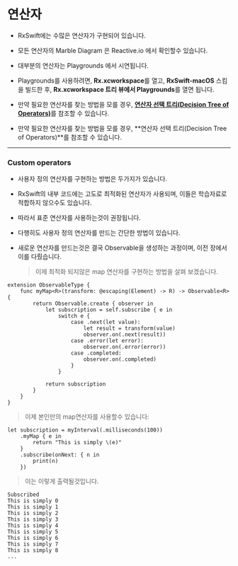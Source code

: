 # 연산자

- RxSwift에는 수많은 연산자가 구현되어 있습니다.
- 모든 연산자의 Marble Diagram 은 Reactive.io 에서 확인할수 있습니다.

- 대부분의 연산자는 Playgrounds 에서 시연됩니다.

- Playgrounds를 사용하려면, **Rx.xcworkspace**를 열고, **RxSwift-macOS** 스킴을 빌드한 후, **Rx.xcworkspace 트리 뷰에서 Playgrounds**를 열면 됩니다.

- 만약 필요한 연산자를 찾는 방법을 모를 경우, [**연산자 선택 트리(Decision Tree of Operators)**](https://reactivex.io/documentation/operators.html#tree)를 참조할 수 있습니다.

- 만약 필요한 연산자를 찾는 방법을 모를 경우, **연산자 선택 트리(Decision Tree of Operators)**를 참조할 수 있습니다.

---

### Custom operators 

- 사용자 정의 연산자를 구현하는 방법은 두가지가 있습니다.

- RxSwift의 내부 코드에는 고도로 최적화된 연산자가 사용되며, 이들은 학습자료로 적합하지 않으수도 있습니다. 

- 따라서 표준 연산자를 사용하는것이 권장됩니다.

- 다행히도 사용자 정의 연산자를 만드는 간단한 방법이 있습니다. 

- 새로운 연산자를 만드는것은 결국 Observable을 생성하는 과정이며, 이전 장에서 이를 다뤘습니다.

  > 이제 최적화 되지않은 map 연산자를 구현하는 방법을 살펴 보겠습니다.
```
extension ObservableType {
	func myMap<R>(transform: @escaping(Element) -> R) -> Observable<R> {
		return Observable.create { observer in 
			let subscription = self.subscribe { e in 
				switch e {
					case .next(let value):
						let result = transform(value)
						observer.on(.next(result))
					case .error(let error):
						observer.on(.error(error))
					case .completed:
						observer.on(.completed)
					}
				}
				
			return subscription
		}
	}
}
```
> 이제 본인만의 map연산자를 사용할수 있습니다:
```
let subscription = myInterval(.milliseconds(100))
	.myMap { e in
		return "This is simply \(e)"
	}
	.subscribe(onNext: { n in 
		print(n)
	})
```
> 이는 이렇게 출력될것입니다.
```
Subscribed
This is simply 0
This is simply 1
This is simply 2
This is simply 3
This is simply 4
This is simply 5
This is simply 6
This is simply 7
This is simply 8
...
```






















